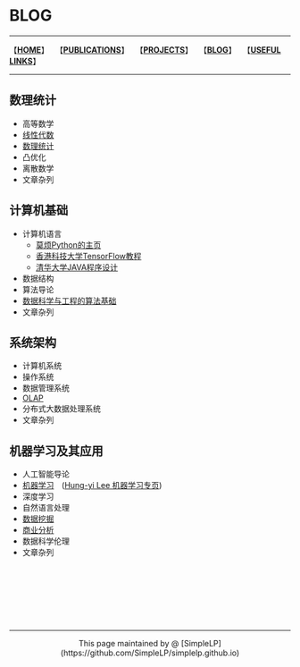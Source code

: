 
 # BLOG   

------------------------

【**[HOME](https://simplelp.github.io/)**】&nbsp; &nbsp;【**[PUBLICATIONS](https://simplelp.github.io/publications/)**】&nbsp;&nbsp; 【**[PROJECTS](https://simplelp.github.io/projects/)**】 &nbsp;&nbsp;【**[BLOG](https://simplelp.github.io/blog/)**】&nbsp;&nbsp;  【**[USEFUL LINKS](https://simplelp.github.io/links/)**】

---------------------


## 数理统计     
- 高等数学        
- [线性代数](https://simplelp.github.io/LinearAlgebra/)    
- [数理统计](https://simplelp.github.io/ProbabilityAndMathematicalStatistics/)       
- 凸优化        
- 离散数学          
- 文章杂列      

## 计算机基础   
- 计算机语言      
    - [莫烦Python的主页](https://morvanzhou.github.io/learning-steps/)     
    - [香港科技大学TensorFlow教程](https://pan.baidu.com/s/1c19SI56#list/path=%2F)      
    - [清华大学JAVA程序设计](http://www.xuetangx.com/courses/course-v1:TsinghuaX+00740123_X+sp/courseware/69a0058936fd49cb90e928f6c21d0f41/eadfcac1667a4edc80c0d0bdf1da5f44/)
- 数据结构       
- 算法导论
- [数据科学与工程的算法基础](https://simplelp.github.io/AlgorithmFoundationsOfDS/)
- 文章杂列       

## 系统架构   
- 计算机系统           
- 操作系统           
- 数据管理系统         
- [OLAP](https://simplelp.github.io/OLAP/)      
- 分布式大数据处理系统      
- 文章杂列       

## 机器学习及其应用     
- 人工智能导论        
- [机器学习](https://simplelp.github.io/MachineLearning/)&emsp;([Hung-yi Lee 机器学习专页](https://simplelp.github.io/MachineLearningLHY/))
- 深度学习   
- 自然语言处理         
- [数据挖掘](https://simplelp.github.io/IntroToDataMining/)    
- [商业分析](https://simplelp.github.io/BusinessAnalytics/)        
- 数据科学伦理       
- 文章杂列    





<br>
<br>
<br>
<br>
<br>
<br>

-------------------------------------

<center> This page maintained by @ [SimpleLP](https://github.com/SimpleLP/simplelp.github.io)</center>
